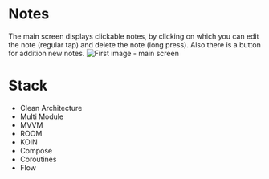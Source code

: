 # Notes
The main screen displays clickable notes, by clicking on which you can edit the note (regular tap) and delete the note (long press). Also there is a button for addition new notes.
![First image - main screen](https://disk.yandex.ru/client/disk/NotesAndroid?idApp=client&dialog=slider&idDialog=%2Fdisk%2FNotesAndroid%2FMainScreen.png)
# Stack

- Clean Architecture
- Multi Module
- MVVM
- ROOM
- KOIN
- Compose
- Coroutines
- Flow
